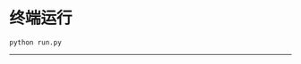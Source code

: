 # 终端运行

```shell
python run.py
```
**************************************************************************************************************************************************************************************************************************************************************************************************************************************************************************************************************************************************************************************************************************************************************************************************************************************************************